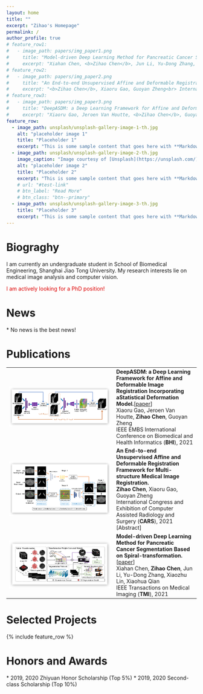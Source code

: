```yaml
---
layout: home
title: ""
excerpt: "Zihao's Homepage"
permalink: /
author_profile: true
# feature_row1:
#   - image_path: papers/img_paper1.png
#     title: "Model-driven Deep Learning Method for Pancreatic Cancer Segmentation Based on Spiral-transformation."
#     excerpt: "Xiahan Chen, <b>Zihao Chen</b>, Jun Li, Yu-Dong Zhang, Xiaozhu Lin, Xiaohua Qian <br> IEEE Transactions on Medical Imaging (<b>TMI</b>), 2021 <br>"
# feature_row2:
#   - image_path: papers/img_paper2.png
#     title: "An End-to-end Unsupervised Affine and Deformable Registration Framework for Multi-structure Medical Image Registration."
#     excerpt: "<b>Zihao Chen</b>, Xiaoru Gao, Guoyan Zheng<br> International Congress and Exhibition of Computer Assisted Radiology and Surgery (<b>CARS</b>), 2021 [Abstract]"
# feature_row3:
#   - image_path: papers/img_paper3.png
#     title: "DeepASDM: a Deep Learning Framework for Affine and Deformable Image Registration Incorporating aStatistical Deformation Model."
#     excerpt: "Xiaoru Gao, Jeroen Van Houtte, <b>Zihao Chen</b>, Guoyan Zheng<br> IEEE EMBS International Conference on Biomedical and Health Informatics (<b>BHI</b>), 2021"
feature_row:
  - image_path: unsplash/unsplash-gallery-image-1-th.jpg
    alt: "placeholder image 1"
    title: "Placeholder 1"
    excerpt: "This is some sample content that goes here with **Markdown** formatting."
  - image_path: unsplash/unsplash-gallery-image-2-th.jpg
    image_caption: "Image courtesy of [Unsplash](https://unsplash.com/)"
    alt: "placeholder image 2"
    title: "Placeholder 2"
    excerpt: "This is some sample content that goes here with **Markdown** formatting."
    # url: "#test-link"
    # btn_label: "Read More"
    # btn_class: "btn--primary"
  - image_path: unsplash/unsplash-gallery-image-3-th.jpg
    title: "Placeholder 3"
    excerpt: "This is some sample content that goes here with **Markdown** formatting."
---
```


<h1>Biograghy</h1>
I am currently an undergraduate student in School of Biomedical Engineering, Shanghai Jiao Tong University. My research interests lie on medical image analysis and computer vision.

<font color="#dd0000">I am actively looking for a PhD position!</font>

<h1 class="body">News</h1>
* No news is the best news!

<h1 class="body">Publications</h1>
<!-- {% include feature_row id="feature_row3" type="left" %}
{% include feature_row id="feature_row2" type="left" %}
{% include feature_row id="feature_row1" type="left" %} -->
<table id="tbPublications" width="100%">
    <tbody>
    <tr>
        <td width="270">
        <img src="images/papers/img_paper3.png">
        </td>
        <td><b>DeepASDM: a Deep Learning Framework for Affine and Deformable Image Registration Incorporating aStatistical Deformation Model.</b>[<a href="https://ieeexplore.ieee.org/abstract/document/9508553">paper</a>]<br>
        Xiaoru Gao, Jeroen Van Houtte, <b>Zihao Chen</b>, Guoyan Zheng<br>
        IEEE EMBS International Conference on Biomedical and Health Informatics (<b>BHI</b>), 2021<br>
        </td>
    </tr>
    <tr>
        <td width="270">
        <img src="images/papers/img_paper2.png">
        </td>
        <td><b>An End-to-end Unsupervised Affine and Deformable Registration Framework for Multi-structure Medical Image Registration.</b><br>
        <b>Zihao Chen</b>, Xiaoru Gao, Guoyan Zheng<br>
        International Congress and Exhibition of Computer Assisted Radiology and Surgery (<b>CARS</b>), 2021 [Abstract]<br>
        </td>
    </tr>
    <tr>
        <td width="270">
        <img src="images/papers/img_paper1.png">
        </td>
        <td><b>Model-driven Deep Learning Method for Pancreatic Cancer Segmentation Based on Spiral-transformation.</b>[<a href="https://ieeexplore.ieee.org/abstract/document/9512056">paper</a>]<br>
        Xiahan Chen, <b>Zihao Chen</b>, Jun Li, Yu-Dong Zhang, Xiaozhu Lin, Xiaohua Qian <br>
        IEEE Transactions on Medical Imaging (<b>TMI</b>), 2021 <br>
        </td>
    </tr>
</tbody></table>

<h1 class="body">Selected Projects</h1>
{% include feature_row %}

<h1 class="body">Honors and Awards</h1>
* 2019, 2020 Zhiyuan Honor Scholarship (Top 5%)
* 2019, 2020 Second-class Scholarship (Top 10%)
